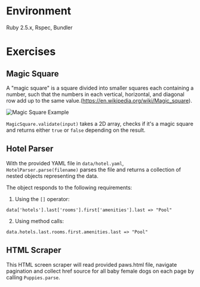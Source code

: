 # Environment

Ruby 2.5.x, Rspec, Bundler

# Exercises

## Magic Square

A "magic square" is a square divided into smaller squares each containing a number, such that the numbers in each vertical, horizontal, and diagonal row add up to the same value.(https://en.wikipedia.org/wiki/Magic_square).

![Magic Square Example](/3x3magicsquare.png)

`MagicSquare.validate(input)` takes a 2D array, checks if it's a magic square and returns either `true` or `false` depending on the result.

## Hotel Parser

With the provided YAML file in `data/hotel.yaml`, `HotelParser.parse(filename)` parses the file and returns a collection of nested objects
representing the data.

The object responds to the following requirements:

1. Using the `[]` operator:

```
data['hotels'].last['rooms'].first['amenities'].last => "Pool"
```

2. Using method calls:

```
data.hotels.last.rooms.first.amenities.last => "Pool"
```

## HTML Scraper

This HTML screen scraper will read provided paws.html file, navigate pagination and collect href source for all
baby female dogs on each page by calling `Puppies.parse`.
